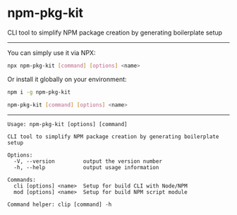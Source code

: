 # npm-pkg-kit

CLI tool to simplify NPM package creation by generating boilerplate setup

---

You can simply use it via NPX:

```bash
npx npm-pkg-kit [command] [options] <name>
```

Or install it globally on your environment:

```bash
npm i -g npm-pkg-kit

npm-pkg-kit [command] [options] <name>
```

---

```
Usage: npm-pkg-kit [options] [command]

CLI tool to simplify NPM package creation by generating boilerplate setup

Options:
  -V, --version         output the version number
  -h, --help            output usage information

Commands:
  cli [options] <name>  Setup for build CLI with Node/NPM
  mod [options] <name>  Setup for build NPM script module

Command helper: clip [command] -h

```
